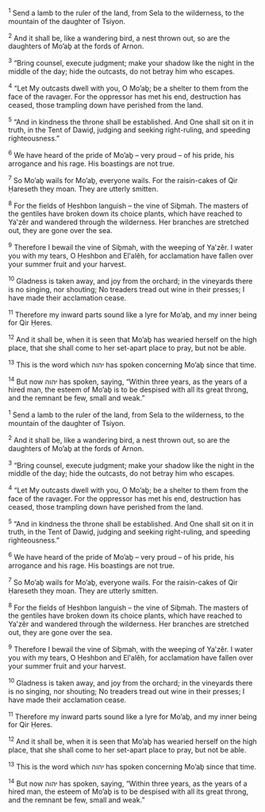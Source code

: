 <sup>1</sup> Send a lamb to the ruler of the land, from Sela to the wilderness, to the mountain of the daughter of Tsiyon.

<sup>2</sup> And it shall be, like a wandering bird, a nest thrown out, so are the daughters of Mo’aḇ at the fords of Arnon.

<sup>3</sup> “Bring counsel, execute judgment; make your shadow like the night in the middle of the day; hide the outcasts, do not betray him who escapes.

<sup>4</sup> “Let My outcasts dwell with you, O Mo’aḇ; be a shelter to them from the face of the ravager. For the oppressor has met his end, destruction has ceased, those trampling down have perished from the land.

<sup>5</sup> “And in kindness the throne shall be established. And One shall sit on it in truth, in the Tent of Dawiḏ, judging and seeking right-ruling, and speeding righteousness.”

<sup>6</sup> We have heard of the pride of Mo’aḇ – very proud – of his pride, his arrogance and his rage. His boastings are not true.

<sup>7</sup> So Mo’aḇ wails for Mo’aḇ, everyone wails. For the raisin-cakes of Qir Ḥareseth they moan. They are utterly smitten.

<sup>8</sup> For the fields of Ḥeshbon languish – the vine of Siḇmah. The masters of the gentiles have broken down its choice plants, which have reached to Ya‛zĕr and wandered through the wilderness. Her branches are stretched out, they are gone over the sea.

<sup>9</sup> Therefore I bewail the vine of Siḇmah, with the weeping of Ya‛zĕr. I water you with my tears, O Ḥeshbon and El‛alĕh, for acclamation have fallen over your summer fruit and your harvest.

<sup>10</sup> Gladness is taken away, and joy from the orchard; in the vineyards there is no singing, nor shouting; No treaders tread out wine in their presses; I have made their acclamation cease.

<sup>11</sup> Therefore my inward parts sound like a lyre for Mo’aḇ, and my inner being for Qir Ḥeres.

<sup>12</sup> And it shall be, when it is seen that Mo’aḇ has wearied herself on the high place, that she shall come to her set-apart place to pray, but not be able.

<sup>13</sup> This is the word which יהוה has spoken concerning Mo’aḇ since that time.

<sup>14</sup> But now יהוה has spoken, saying, “Within three years, as the years of a hired man, the esteem of Mo’aḇ is to be despised with all its great throng, and the remnant be few, small and weak.”

<sup>1</sup> Send a lamb to the ruler of the land, from Sela to the wilderness, to the mountain of the daughter of Tsiyon.

<sup>2</sup> And it shall be, like a wandering bird, a nest thrown out, so are the daughters of Mo’aḇ at the fords of Arnon.

<sup>3</sup> “Bring counsel, execute judgment; make your shadow like the night in the middle of the day; hide the outcasts, do not betray him who escapes.

<sup>4</sup> “Let My outcasts dwell with you, O Mo’aḇ; be a shelter to them from the face of the ravager. For the oppressor has met his end, destruction has ceased, those trampling down have perished from the land.

<sup>5</sup> “And in kindness the throne shall be established. And One shall sit on it in truth, in the Tent of Dawiḏ, judging and seeking right-ruling, and speeding righteousness.”

<sup>6</sup> We have heard of the pride of Mo’aḇ – very proud – of his pride, his arrogance and his rage. His boastings are not true.

<sup>7</sup> So Mo’aḇ wails for Mo’aḇ, everyone wails. For the raisin-cakes of Qir Ḥareseth they moan. They are utterly smitten.

<sup>8</sup> For the fields of Ḥeshbon languish – the vine of Siḇmah. The masters of the gentiles have broken down its choice plants, which have reached to Ya‛zĕr and wandered through the wilderness. Her branches are stretched out, they are gone over the sea.

<sup>9</sup> Therefore I bewail the vine of Siḇmah, with the weeping of Ya‛zĕr. I water you with my tears, O Ḥeshbon and El‛alĕh, for acclamation have fallen over your summer fruit and your harvest.

<sup>10</sup> Gladness is taken away, and joy from the orchard; in the vineyards there is no singing, nor shouting; No treaders tread out wine in their presses; I have made their acclamation cease.

<sup>11</sup> Therefore my inward parts sound like a lyre for Mo’aḇ, and my inner being for Qir Ḥeres.

<sup>12</sup> And it shall be, when it is seen that Mo’aḇ has wearied herself on the high place, that she shall come to her set-apart place to pray, but not be able.

<sup>13</sup> This is the word which יהוה has spoken concerning Mo’aḇ since that time.

<sup>14</sup> But now יהוה has spoken, saying, “Within three years, as the years of a hired man, the esteem of Mo’aḇ is to be despised with all its great throng, and the remnant be few, small and weak.”

